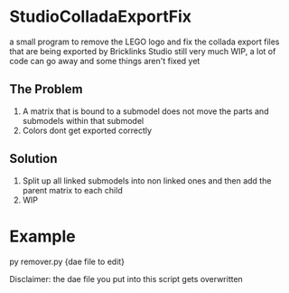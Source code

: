# StudioColladaExportFix
a small program to remove the LEGO logo and fix the collada export files that are being exported by Bricklinks Studio
still very much WIP, a lot of code can go away and some things aren't fixed yet

## The Problem
1. A matrix that is bound to a submodel does not move the parts and submodels within that submodel
2. Colors dont get exported correctly

## Solution
1. Split up all linked submodels into non linked ones and then add the parent matrix to each child
2. WIP

# Example
py remover.py {dae file to edit}

Disclaimer: the dae file you put into this script gets overwritten
